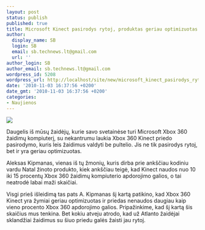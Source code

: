 ```yaml
---
layout: post
status: publish
published: true
title: Microsoft Kinect pasirodys rytoj, produktas geriau optimizuotas
author:
  display_name: SB
  login: SB
  email: sb.technews.lt@gmail.com
  url: ''
author_login: SB
author_email: sb.technews.lt@gmail.com
wordpress_id: 5208
wordpress_url: http://localhost/site/new/microsoft_kinect_pasirodys_rytoj_produktas_geriau_optimizuotas/
date: '2010-11-03 16:37:56 +0200'
date_gmt: '2010-11-03 16:37:56 +0200'
categories:
- Naujienos
---
```

<div class="imgright"><img src="http://t2.gstatic.com/images?q=tbn:v7XmsqOQcEKL1M:http://komplettie.files.wordpress.com/2010/01/project-natal1.jpg"  /></div>
<p>Daugelis iš mūsų žaidėjų, kurie savo svetainėse turi Microsoft Xbox 360 žaidimų kompiuterį, su nekantrumu laukia Xbox 360 Kinect priedo pasirodymo, kuris leis žaidimus valdyti be pultelio. Jis ne tik pasirodys rytoj, bet ir yra geriau optimizuotas.</p>
<p>Aleksas Kipmanas, vienas iš tų žmonių, kuris dirba prie ankščiau kodiniu vardu Natal žinoto produkto, kiek ankščiau teigė, kad Kinect naudos nuo 10 iki 15 procentų Xbox 360 žaidimų kompiuterio apdorojimo galios, o tai neatrodė labai maži skaičiai.</p>
<p>Visgi prieš išleidimą tas pats A. Kipmanas šį kartą patikino, kad Xbox 360 Kinect yra žymiai geriau optimizuotas ir priedas nenaudos daugiau kaip vieno procento Xbox 360 apdorojimo galios. Pripažinkime, kad šį kartą šis skaičius mus tenkina. Bet kokiu atveju atrodo, kad už Atlanto žaidėjai sklandžiai žaidimus su šiuo priedu galės žaisti jau rytoj.<br /></p>
